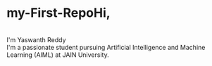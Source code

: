 # my-First-RepoHi,
<br>
I'm Yaswanth Reddy
<br>
I'm a passionate student pursuing Artificial Intelligence and Machine Learning (AIML) at JAIN University.
